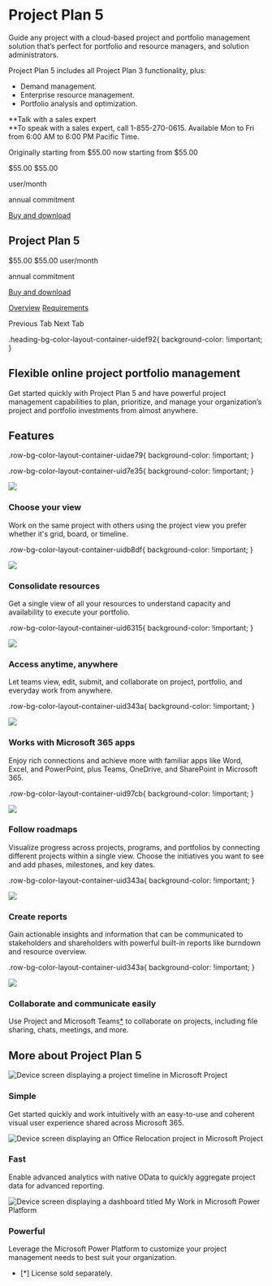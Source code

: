 # Project Plan 5

Guide any project with a cloud-based project and portfolio management solution that’s perfect for portfolio and resource managers, and solution administrators.

Project Plan 5 includes all Project Plan 3 functionality, plus:

- Demand management.
- Enterprise resource management.
- Portfolio analysis and optimization.

**Talk with a sales expert  
**To speak with a sales expert, call 1-855-270-0615. Available Mon to Fri from 6:00 AM to 6:00 PM Pacific Time.

Originally starting from $55.00 now starting from $55.00

$55.00 $55.00

user/month

annual commitment

[Buy and download](https://go.microsoft.com/fwlink/p/?linkid=2110896&clcid=0x409&culture=en-us&country=us)

## Project Plan 5

$55.00 $55.00 user/month

annual commitment

[Buy and download](https://go.microsoft.com/fwlink/p/?linkid=2110896&clcid=0x409&culture=en-us&country=us)

[Overview](https://www.microsoft.com/en-us/microsoft-365/project/project-plan-5?rtc=1&activetab=pivot%3Aoverviewtab#tab057cd6ae7-293b-4dad-99d8-8e6805cafd76) [Requirements](https://www.microsoft.com/en-us/microsoft-365/project/project-plan-5?rtc=1&activetab=pivot%3Aoverviewtab#tab157cd6ae7-293b-4dad-99d8-8e6805cafd76)

Previous Tab Next Tab

.heading-bg-color-layout-container-uidef92{ background-color: !important; }

## Flexible online project portfolio management

Get started quickly with Project Plan 5 and have powerful project management capabilities to plan, prioritize, and manage your organization’s project and portfolio investments from almost anywhere.

## Features

.row-bg-color-layout-container-uidae79{ background-color: !important; }

.row-bg-color-layout-container-uid7e35{ background-color: !important; }

![](https://cdn-dynmedia-1.microsoft.com/is/image/microsoftcorp/Icon_ChooseView_80x35_RE4c6z3?resMode=sharp2&op_usm=1.5,0.65,15,0&hei=40&qlt=100&fit=constrain)

### Choose your view

Work on the same project with others using the project view you prefer whether it's grid, board, or timeline.

.row-bg-color-layout-container-uidb8df{ background-color: !important; }

![](https://cdn-dynmedia-1.microsoft.com/is/image/microsoftcorp/Icon_Consolidate_80x35_RE4ceio?resMode=sharp2&op_usm=1.5,0.65,15,0&hei=40&qlt=100&fit=constrain)

### Consolidate resources

Get a single view of all your resources to understand capacity and availability to execute your portfolio.

.row-bg-color-layout-container-uid6315{ background-color: !important; }

![](https://cdn-dynmedia-1.microsoft.com/is/image/microsoftcorp/Icon_MultiDevice_80x35_RE4c95E?resMode=sharp2&op_usm=1.5,0.65,15,0&hei=40&qlt=100&fit=constrain)

### Access anytime, anywhere

Let teams view, edit, submit, and collaborate on project, portfolio, and everyday work from anywhere.

.row-bg-color-layout-container-uid343a{ background-color: !important; }

![](https://cdn-dynmedia-1.microsoft.com/is/image/microsoftcorp/Icon_WorksWithOffice_80x35_RE4c95H?resMode=sharp2&op_usm=1.5,0.65,15,0&hei=40&qlt=100&fit=constrain)

### Works with Microsoft 365 apps

Enjoy rich connections and achieve more with familiar apps like Word, Excel, and PowerPoint, plus Teams, OneDrive, and SharePoint in Microsoft 365.

.row-bg-color-layout-container-uid97cb{ background-color: !important; }

![](https://cdn-dynmedia-1.microsoft.com/is/image/microsoftcorp/Icon_Roadmaps_80x35_RE4c1gx?resMode=sharp2&op_usm=1.5,0.65,15,0&hei=40&qlt=100&fit=constrain)

### Follow roadmaps

Visualize progress across projects, programs, and portfolios by connecting different projects within a single view. Choose the initiatives you want to see and add phases, milestones, and key dates.

.row-bg-color-layout-container-uid343a{ background-color: !important; }

![](https://cdn-dynmedia-1.microsoft.com/is/image/microsoftcorp/Icon_Reports_80x35_RE4bTu8?resMode=sharp2&op_usm=1.5,0.65,15,0&hei=40&qlt=100&fit=constrain)

### Create reports

Gain actionable insights and information that can be communicated to stakeholders and shareholders with powerful built-in reports like burndown and resource overview.

.row-bg-color-layout-container-uid343a{ background-color: !important; }

![](https://cdn-dynmedia-1.microsoft.com/is/image/microsoftcorp/Icon_Collaborate_80x35_RE4bTuk?resMode=sharp2&op_usm=1.5,0.65,15,0&hei=40&qlt=100&fit=constrain)

### Collaborate and communicate easily

Use Project and Microsoft Teams[\*](https://www.microsoft.com/en-us/microsoft-365/project/project-plan-5?rtc=1&activetab=pivot%3Aoverviewtab#footnote*) to collaborate on projects, including file sharing, chats, meetings, and more.

## More about Project Plan 5

![Device screen displaying a project timeline in Microsoft Project](https://cdn-dynmedia-1.microsoft.com/is/image/microsoftcorp/Image_Simple_517x291_RE4cbLd?resMode=sharp2&op_usm=1.5,0.65,15,0&wid=786&hei=443&qlt=100&fmt=png-alpha&fit=constrain) 

### Simple

Get started quickly and work intuitively with an easy-to-use and coherent visual user experience shared across Microsoft 365.

![Device screen displaying an Office Relocation project in Microsoft Project](https://cdn-dynmedia-1.microsoft.com/is/image/microsoftcorp/Image_Fast_517x291_RE4cbLn?resMode=sharp2&op_usm=1.5,0.65,15,0&wid=433&hei=443&qlt=100&fit=constrain) 

### Fast

Enable advanced analytics with native OData to quickly aggregate project data for advanced reporting.

![Device screen displaying a dashboard titled My Work in Microsoft Power Platform](https://cdn-dynmedia-1.microsoft.com/is/image/microsoftcorp/Image_Powerful_517x291_RE4c966?resMode=sharp2&op_usm=1.5,0.65,15,0&wid=786&hei=443&qlt=100&fmt=png-alpha&fit=constrain) 

### Powerful

Leverage the Microsoft Power Platform to customize your project management needs to best suit your organization.

- \[\*\] License sold separately.